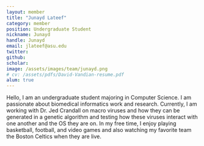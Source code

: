 ```yaml
---
layout: member
title: "Junayd Lateef"
category: member 
position: Undergraduate Student
nickname: Junayd
handle: Junayd
email: jlateef@asu.edu
twitter: 
github: 
scholar: 
image: /assets/images/team/junayd.png
# cv: /assets/pdfs/David-Vandian-resume.pdf
alum: true
---
```

Hello, I am an undergraduate student majoring in Computer Science. I am passionate about biomedical informatics work and research. Currently, I am working with Dr. Jed Crandall on macro viruses and how they can be generated in a genetic algorithm and testing how these viruses interact with one another and the OS they are on. In my free time, I enjoy playing basketball, football, and video games and also watching my favorite team the Boston Celtics when they are live.